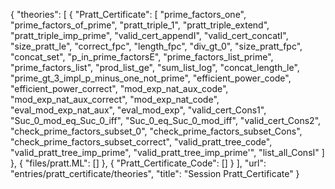 {
    "theories": [
        {
            "Pratt_Certificate": [
                "prime_factors_one",
                "prime_factors_of_prime",
                "pratt_triple_1",
                "pratt_triple_extend",
                "pratt_triple_imp_prime",
                "valid_cert_appendI",
                "valid_cert_concatI",
                "size_pratt_le",
                "correct_fpc",
                "length_fpc",
                "div_gt_0",
                "size_pratt_fpc",
                "concat_set",
                "p_in_prime_factorsE",
                "prime_factors_list_prime",
                "prime_factors_list",
                "prod_list_ge",
                "sum_list_log",
                "concat_length_le",
                "prime_gt_3_impl_p_minus_one_not_prime",
                "efficient_power_code",
                "efficient_power_correct",
                "mod_exp_nat_aux_code",
                "mod_exp_nat_aux_correct",
                "mod_exp_nat_code",
                "eval_mod_exp_nat_aux",
                "eval_mod_exp",
                "valid_cert_Cons1",
                "Suc_0_mod_eq_Suc_0_iff",
                "Suc_0_eq_Suc_0_mod_iff",
                "valid_cert_Cons2",
                "check_prime_factors_subset_0",
                "check_prime_factors_subset_Cons",
                "check_prime_factors_subset_correct",
                "valid_pratt_tree_code",
                "valid_pratt_tree_imp_prime",
                "valid_pratt_tree_imp_prime'",
                "list_all_ConsI"
            ]
        },
        {
            "files/pratt.ML": []
        },
        {
            "Pratt_Certificate_Code": []
        }
    ],
    "url": "entries/pratt_certificate/theories",
    "title": "Session Pratt_Certificate"
}